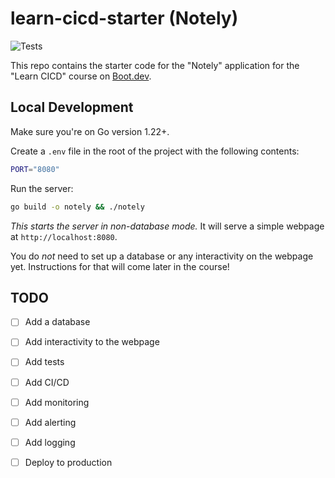 # learn-cicd-starter (Notely)

![Tests](https://github.com/vkhamsao/boot.dev-cicd/actions/workflows/ci.yml/badge.svg)

This repo contains the starter code for the "Notely" application for the "Learn CICD" course on [Boot.dev](https://boot.dev).

## Local Development

Make sure you're on Go version 1.22+.

Create a `.env` file in the root of the project with the following contents:

```bash
PORT="8080"
```

Run the server:

```bash
go build -o notely && ./notely
```

*This starts the server in non-database mode.* It will serve a simple webpage at `http://localhost:8080`.

You do *not* need to set up a database or any interactivity on the webpage yet. Instructions for that will come later in the course!

## TODO

- [ ] Add a database
- [ ] Add interactivity to the webpage
- [ ] Add tests
- [ ] Add CI/CD
- [ ] Add monitoring
- [ ] Add alerting
- [ ] Add logging
- [ ] Deploy to production

